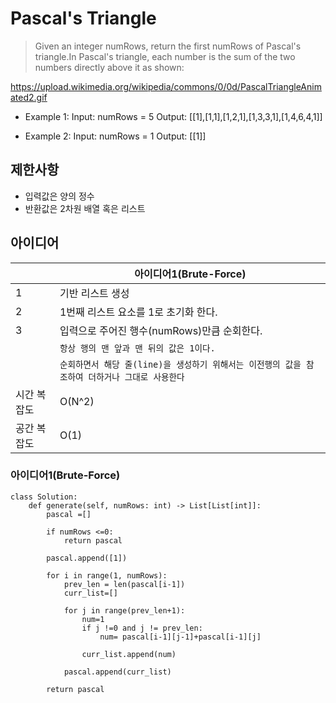 # Pascal's Triangle

>Given an integer numRows, return the first numRows of Pascal's triangle.In Pascal's triangle, each number is the sum of the two numbers directly above it as shown:

https://upload.wikimedia.org/wikipedia/commons/0/0d/PascalTriangleAnimated2.gif

-  Example 1:
Input: numRows = 5
Output: [[1],[1,1],[1,2,1],[1,3,3,1],[1,4,6,4,1]]

- Example 2: 
Input: numRows = 1
Output: [[1]]



## 제한사항
- 입력값은 양의 정수
- 반환값은 2차원 배열 혹은 리스트


## 아이디어 

|                |아이디어1(Brute-Force)          |
|----------------|-------------------------------|
|1 |기반 리스트 생성 |    
|2 |1번째 리스트 요소를 1로 초기화 한다.|
|3 |입력으로 주어진 행수(numRows)만큼 순회한다. | 
|  |`항상 행의 맨 앞과 맨 뒤의 값은 1이다.` |
|  |`순회하면서 해당 줄(line)을 생성하기 위해서는 이전행의 값을 참조하여 더하거나 그대로 사용한다` |
|시간 복잡도| O(N^2)|
|공간 복잡도| O(1)|


### 아이디어1(Brute-Force)

```
class Solution:
    def generate(self, numRows: int) -> List[List[int]]:
        pascal =[]

        if numRows <=0:
            return pascal

        pascal.append([1])

        for i in range(1, numRows):
            prev_len = len(pascal[i-1])
            curr_list=[]

            for j in range(prev_len+1):
                num=1
                if j !=0 and j != prev_len:
                    num= pascal[i-1][j-1]+pascal[i-1][j]

                curr_list.append(num)

            pascal.append(curr_list)

        return pascal                


```

